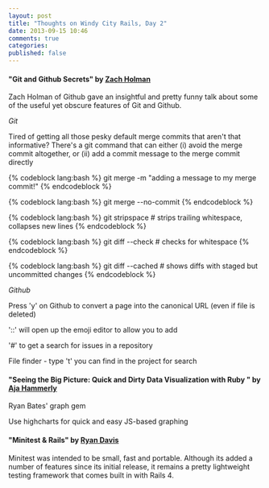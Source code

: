 ```yaml
---
layout: post
title: "Thoughts on Windy City Rails, Day 2"
date: 2013-09-15 10:46
comments: true
categories: 
published: false
---
```



<!--more-->

#### "Git and Github Secrets" by <a href="https://twitter.com/holman" target="_blank">Zach Holman</a>

Zach Holman of Github gave an insightful and pretty funny talk about some of the useful yet obscure features of Git and Github.

<em>Git</em>

Tired of getting all those pesky default merge commits that aren't that informative? There's a git command that can either (i) avoid the merge commit altogether, or (ii) add a commit message to the merge commit directly

{% codeblock lang:bash %}
git merge -m "adding a message to my merge commit!"
{% endcodeblock %}

{% codeblock lang:bash %}
git merge --no-commit
{% endcodeblock %}

{% codeblock lang:bash %}
git stripspace # strips trailing whitespace, collapses new lines
{% endcodeblock %}

{% codeblock lang:bash %}
git diff --check # checks for whitespace
{% endcodeblock %}

{% codeblock lang:bash %}
git diff --cached # shows diffs with staged but uncommitted changes
{% endcodeblock %}

<em>Github</em>

Press 'y' on Github to convert a page into the canonical URL (even if file is deleted)

':<emoji>:' will open up the emoji editor to allow you to add

'#' to get a search for issues in a repository

File finder - type 't' you can find in the project for search

#### "Seeing the Big Picture: Quick and Dirty Data Visualization with Ruby " by <a href="https://twitter.com/" target="_blank">Aja Hammerly</a>

Ryan Bates' graph gem

Use highcharts for quick and easy JS-based graphing

#### "Minitest & Rails" by <a href="https://twitter.com/holman" target="_blank">Ryan Davis</a>

Minitest was intended to be small, fast and portable. Although its added a number of features since its initial release, it remains a pretty lightweight testing framework that comes built in with Rails 4.
